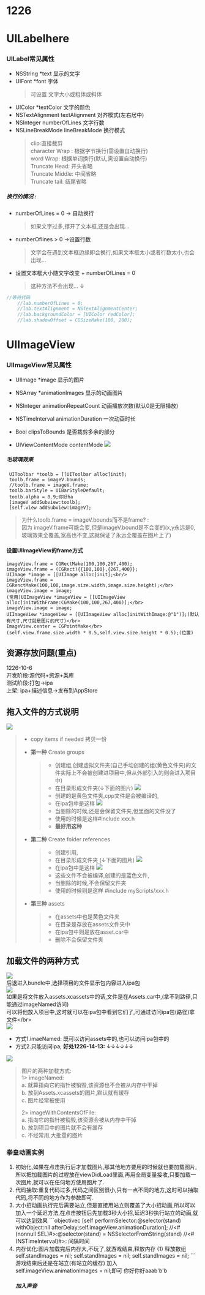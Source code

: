 # 1226

# UILabelhere

### UILabel常见属性

* NSString \*text 显示的文字
* UIFont \*font 字体
  > 可设置 文字大小或粗体或斜体
* UIColor \*textColor 文字的颜色
* NSTextAlignment textAlignment 对齐模式\(左右居中\)
* NSInteger numberOfLines 文字行数
* NSLineBreakMode lineBreakMode 换行模式
  > clip:直接裁剪  
  > character Wrap : 根据字节换行\(需设置自动换行\)  
  > word Wrap: 根据单词换行\(默认,需设置自动换行\)  
  > Truncate Head: 开头省略  
  > Truncate Middle: 中间省略  
  > Truncate tail: 结尾省略

##### 换行的情况 :

* numberOfLines = 0 -&gt; 自动换行
  > 如果文字过多,撑开了文本框,还是会出现...
* numberOflines &gt; 0 -&gt;设置行数
  > 文字会在遇到文本框边缘即会换行,如果文本框太小或者行数太小,也会出现...
* 设置文本框大小随文字改变 + numberOfLines = 0
  > 这种方法不会出现...  ↓

```objectivec
//等待代码
    //lab.numberOfLines = 0;
    //lab.textAlignment = NSTextAlignmentCenter;
    //lab.backgroundColor = [UIColor redColor];
    //lab.shadowOffset = CGSizeMake(100, 200);
```

# UIImageView

### UIImageView常见属性

* UIImage \*image 显示的图片
* NSArray \*animationImages 显示的动画图片
* NSInteger animationRepeatCount 动画播放次数\(默认0是无限播放\)
* NSTimeInterval animationDuration 一次动画时长
* Bool clipsToBounds 是否裁剪多余的部分

* UIViewContentMode contentMode
  ![](/assets/96A67D4A-10A8-491A-A02C-DD82441E5B18.png)

##### 毛玻璃效果

```objective
 UIToolbar *toolb = [[UIToolbar alloc]init];
 toolb.frame = imageV.bounds;
 //toolb.frame = imageV.frame;
 toolb.barStyle = UIBarStyleDefault;
 toolb.alpha = 0.9;你好ha 
 [imageV addSubview:toolb];
 [self.view addSubview:imageV];
```

> 为什么toolb.frame = imageV.bounds而不是frame? :  
> 因为 imageV.frame可能会变,但是imageV.bound是不会变的\(x,y永远是0,玻璃效果全覆盖,宽高也不变,这就保证了永远全覆盖在图片上了\)

#### 设置UIImageView的frame方式

```
imageView.frame = CGRectMake(100,100,267,400);
imageView.frame = (CGRect){{100,100},{267,400}};
UIImage *image = [[UIImage alloc]init];<br/>
imageView.frame = CGRenctMake(100,100,image.size.width,image.size.height);</br>
imageView.image = image;
(常用)UIImageView *imageView = [[UIImageView alloc]initWithFrame:CGMake(100,100,267,400)];</br>
imageView.image = image;
UIImageView *imageView = [[UIImageView alloc]initWithImage:@"1")];(默认有尺寸,尺寸就是图片的尺寸)</br>
ImageView.center = CGPointMake</br>
(self.view.frame.size.width * 0.5,self.view.size.height * 0.5);(位置)
```

## 资源存放问题\(**重点**\)

1226-10-6  
开发阶段:源代码+资源+类库  
测试阶段:打包-&gt;ipa  
上架: ipa+描述信息-&gt;发布到AppStore

## 拖入文件的方式说明

![](/assets/WX20170717-202950.png)

> * copy items if needed 拷贝一份
>
> * **第一种** Create groups
>
>   > * 创建组,创建虚拟文件夹\(自己手动创建的组\(黄色文件夹\)的文件实际上不会被创建进项目中,但从外部引入的则会进入项目中\)
>   > * 在目录形成文件夹\(↓下面的图片\)
>   >   ![](/assets/WX20170717-214646.png)
>   > * 创建的是黄色文件夹,cpp文件是会被编译的,
>   > * 在ipa包中是这样
>   >   ![](/assets/WX20170717-220327.png)
>   > * 当删除的时候,还是会保留文件夹,但里面的文件没了
>   > * 使用的时候是这样\#include xxx.h
>   > * **最好用这种**
>
> * **第二种** Create folder references
>
>   > * 创建引用,
>   > * 在目录形成文件夹 \(↓下面的图片\)
>   >   ![](/assets/WX20170717-214646.png)
>   > * 在ipa包中是这样
>   >   ![](/assets/WX20170717-220011.png)
>   > * 这些文件不会被编译,创建的是蓝色文件,
>   > * 当删除的时候,不会保留文件夹
>   > * 使用的时候则是这样 \#include myScripts/xxx.h
>
> * **第三种** assets
>   > * 在assets中也是黄色文件夹
>   > * 在目录是存放在assets文件夹中
>   > * 在ipa包中则是放在asset.car中
>   > * 删除不会保留文件夹

## 加载文件的两种方式

![](/assets/WX20170717-200057.png)  
后退进入bundle中,选择项目的文件显示包内容进入ipa包</br>
![](/assets/WX20170717-200218.png)  
如果是将文件放入assets.xcassets中的话,文件是在Assets.car中,\(拿不到路径,只能通过imageNamed访问\)  
可以将他放入项目中,这时就可以在ipa包中看到它们了,可通过访问ipa包\(路径\)拿文件&lt;/br&gt;  
![](/assets/WX20170717-200631.png)

* 方式1.imaeNamed: 既可以访问assets中的,也可以访问ipa包中的
* 方式2.只能访问ipa; **好处1226-14-13:** ↓↓↓↓↓↓

![](/assets/WX20170717-201301.png)

> 图片的两种加载方式:  
>     1&gt; imageNamed:  
>       a. 就算指向它的指针被销毁,该资源也不会被从内存中干掉  
>       b. 放到Assets.xcassets的图片,默认就有缓存  
>       c. 图片经常被使用
>
> 2&gt; imageWithContentsOfFile:  
>       a. 指向它的指针被销毁,该资源会被从内存中干掉  
>       b. 放到项目中的图片就不会有缓存  
>       c. 不经常用,大批量的图片

### 拳皇动画实例

1. 初始化,如果在点击执行后才加载图片,那其他地方要用的时候就也要加载图片,所以把加载图片的过程放在viewDidLoad里面,再用全局变量接收,只要加载一次图片,就可以在任何地方使用图片了.
2. 代码抽取:重复代码过多,代码之间区别很小,只有一点不同的地方,这时可以抽取代码,将不同的地方作为参数即可.
3. 大小招动画执行完后需要站立,但是直接用站立则覆盖了大小招动画,所以可以加入一个延迟方法,在点击按钮后先加载3秒大小招,延迟3秒执行站立的动画,就可以达到效果
   \`\`\`objectivec
   \[self performSelector:@selector\(stand\) withObject:nil afterDelay;self.imageView.animationDuration\];
   //&lt;\#\(nonnull SEL\)\#&gt;:@selector\(stand\) = NSSelectorFromString\(stand\)
   //&lt;\#\(NSTimeInterval\)\#&gt;: 间隔时间
4. 内存优化:图片加载完后内存大,不玩了,就游戏结束,释放内存
   \(1\) 释放数组
   self.standImages = nil;
   self.standImages = nil;
   self.standImages = nil;
   \`\`\`
   游戏结束后还是在站立\(有站立的缓存\)
   加入 self.imageView.animationImages = nil;即可
   你好你好aaab'b'b
   ##### 加入声音



